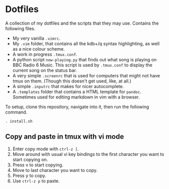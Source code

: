 # Dotfiles

A collection of my dotfiles and the scripts that they may use. Contains the following files.

- My very vanilla `.vimrc`.
- My `.vim` folder, that contains all the kdb+/q syntax highlighting, as well as a nice colour scheme.
- A work in progress `.tmux.conf`.
- A python script `now-playing.py` that finds out what song is playing on BBC Radio 6 Music. This script is used by `.tmux.conf` to display the current song on the status bar.
- A very simple `.screenrc` that is used for computers that might not have tmux on them. (Though this doesn't get used, like, at all.)
- A simple `.inputrc` that makes for nicer autocomplete.
- A `.templates` folder that contains a HTML template for `pandoc`. Sometimes used for editing markdown in vim with a browser.

To setup, clone this repository, navigate into it, then run the following command.

```
. install.sh
```

## Copy and paste in tmux with vi mode

1. Enter copy mode with `ctrl-z [`.
1. Move around with usual vi key bindings to the first character you want to start copying on.
1. Press v to start copying.
1. Move to last character you want to copy.
1. Press y to copy.
1. Use `ctrl-z p` to paste.
